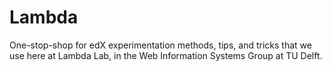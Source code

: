 # Lambda
One-stop-shop for edX experimentation methods, tips, and tricks that we use here at Lambda Lab, in the Web Information Systems Group at TU Delft.
